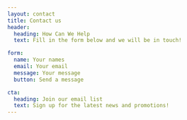 ```yaml
---
layout: contact
title: Contact us
header:
  heading: How Can We Help
  text: Fill in the form below and we will be in touch!

form:
  name: Your names
  email: Your email
  message: Your message
  button: Send a message

cta:
  heading: Join our email list
  text: Sign up for the latest news and promotions!
---
```

